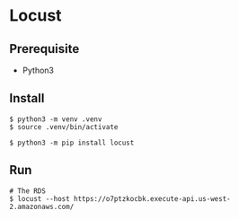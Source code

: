 # Locust

## Prerequisite
* Python3 

## Install
```
$ python3 -m venv .venv
$ source .venv/bin/activate

$ python3 -m pip install locust
```

## Run 
```
# The RDS 
$ locust --host https://o7ptzkocbk.execute-api.us-west-2.amazonaws.com/
```